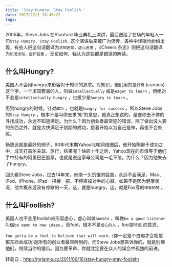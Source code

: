 ```yaml
---
title: 'Stay Hungry, Stay Foolish.'
date: 2017/12/1 18:45:22
tags:
---
```

2005年，Steve Jobs 在Stanford 毕业典礼上演讲，最后送给了在场的年轻人一句`Stay Hungry, Stay Foolish.` 这个演讲后来被广为流传，各种中译版也纷纷出现，有些人把这句话翻译为`求知若饥，虚心若愚` ，《Cheers 杂志》则把这句话翻译为`饥渴求知，虚怀若愚` 。无论如何，我认为这些都是错误的解读。

<!--more-->

## 什么叫Hungry?

美国人不会用hungry来形容对于知识的追求。对知识，他们用的是`好奇` (curious)这个字。一个求知若渴的人，叫做`intellectually` 或是`eager to learn` ，但绝对不会是`intellectually hungry` ，也极少是`hungry to learn` 。

用到hungry的时候，针对`成功` ，也就是`hungry for success` 。所以Steve Jobs的`Stay Hungry` ，根本不是叫你去求'知'的意思，他真正想说的，是要你去不停的寻找成功，永远不知道满足。为什么？因为创业者最常犯的错误，除了做出没人要的东西之外，就是太快满足于初期的成功，接着开始以为自己是神，再也不会失败。

杨致远就是最好的例子，90年代末期Yahoo叱咤网络圈后，他开始陶醉于成功之中，成天打高尔夫球、旅行，结果呢？快转十年之后，Yahoo现在的市值等于他们手中持有的阿里巴巴股票，也就是说这家母公司是一毛不值。为什么？因为他失去了hungry。

回头看Steve Jobs，过去14年来，他像一头饥饿的猛兽，永远不会满足，Mac、iPod、iPhone、iPad一招接一招，不停直捣对手的心脏，如果不是因为健康状况，他大概永远没有停歇的一天，这，就是hungry，这，就是Fox写的`稀有的猪` 。

## 什么叫Foollish?

美国人也不会用foolish来形容虚心，虚心叫做`humble` 、叫做`be a good listener` 叫做`be open to new ideas` 。而fool，根本不是`虚心的人` ，fool是`笨蛋` 的意思。

`You gotta be a fool to believe that will work.` (你一定是个白痴才会相信那东西会成功)是所有的创业者最常听到的，而Steve Jobs想告诉你的，就是别理他们，继续当你的傻瓜。因为要革命，你就注定要在众人的误会中孤独的前进。

转载自：http://mrjamie.cc/2011/09/16/stay-hungry-stay-foolish/